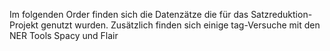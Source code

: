 Im folgenden Order finden sich die Datenzätze die für das Satzreduktion-Projekt genutzt wurden.
Zusätzlich finden sich einige tag-Versuche mit den NER Tools Spacy und Flair